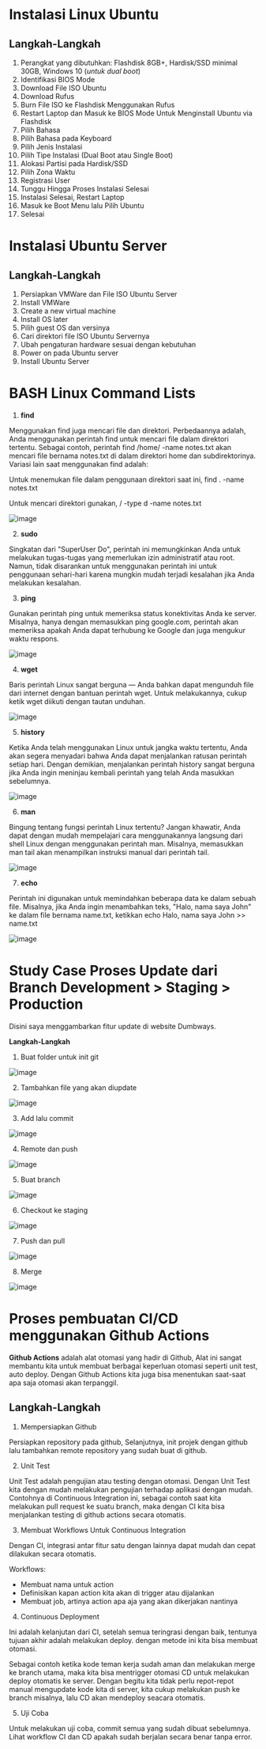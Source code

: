 # **Instalasi Linux Ubuntu**

## **Langkah-Langkah**

1. Perangkat yang dibutuhkan: Flashdisk 8GB+, Hardisk/SSD minimal 30GB, Windows 10 (*untuk dual boot*)
2. Identifikasi BIOS Mode
3. Download File ISO Ubuntu
4. Download Rufus
5. Burn File ISO ke Flashdisk Menggunakan Rufus
6. Restart Laptop dan Masuk ke BIOS Mode Untuk Menginstall Ubuntu via Flashdisk
7. Pilih Bahasa
8. Pilih Bahasa pada Keyboard
9. Pilih Jenis Instalasi
10. Pilih Tipe Instalasi (Dual Boot atau Single Boot)
11. Alokasi Partisi pada Hardisk/SSD
12. Pilih Zona Waktu
13. Registrasi User
14. Tunggu Hingga Proses Instalasi Selesai
15. Instalasi Selesai, Restart Laptop
16. Masuk ke Boot Menu lalu Pilih Ubuntu
17. Selesai

# **Instalasi Ubuntu Server**

## **Langkah-Langkah**

1. Persiapkan VMWare dan File ISO Ubuntu Server
2. Install VMWare
3. Create a new virtual machine
4. Install OS later
5. Pilih guest OS dan versinya
6. Cari direktori file ISO Ubuntu Servernya
7. Ubah pengaturan hardware sesuai dengan kebutuhan
8. Power on pada Ubuntu server
9. Install Ubuntu Server

# **BASH Linux Command Lists**

1. **find**

Menggunakan find juga mencari file dan direktori. Perbedaannya adalah, Anda menggunakan perintah find untuk mencari file dalam direktori tertentu. Sebagai contoh, perintah find /home/ -name notes.txt akan mencari file bernama notes.txt di dalam direktori home dan subdirektorinya. Variasi lain saat menggunakan find adalah:


Untuk menemukan file dalam penggunaan direktori saat ini, find . -name notes.txt


Untuk mencari direktori gunakan, / -type d -name notes.txt

![image](https://user-images.githubusercontent.com/95203293/147377664-dd18deab-0c73-48d4-bea0-22809355410a.png)


2. **sudo**

Singkatan dari "SuperUser Do", perintah ini memungkinkan Anda untuk melakukan tugas-tugas yang memerlukan izin administratif atau root. Namun, tidak disarankan untuk menggunakan perintah ini untuk penggunaan sehari-hari karena mungkin mudah terjadi kesalahan jika Anda melakukan kesalahan.

3. **ping**

Gunakan perintah ping untuk memeriksa status konektivitas Anda ke server. Misalnya, hanya dengan memasukkan ping google.com, perintah akan memeriksa apakah Anda dapat terhubung ke Google dan juga mengukur waktu respons.

![image](https://user-images.githubusercontent.com/95203293/147377689-181ef21e-a06b-4baf-adf4-3f92386a50a3.png)


4. **wget**

Baris perintah Linux sangat berguna — Anda bahkan dapat mengunduh file dari internet dengan bantuan perintah wget. Untuk melakukannya, cukup ketik wget diikuti dengan tautan unduhan.

![image](https://user-images.githubusercontent.com/95203293/147377702-ac9b9e85-01aa-469b-a041-61882732c221.png)


5. **history**

Ketika Anda telah menggunakan Linux untuk jangka waktu tertentu, Anda akan segera menyadari bahwa Anda dapat menjalankan ratusan perintah setiap hari. Dengan demikian, menjalankan perintah history sangat berguna jika Anda ingin meninjau kembali perintah yang telah Anda masukkan sebelumnya.

![image](https://user-images.githubusercontent.com/95203293/147377712-8c5a96b7-d8da-4f7c-a783-23f49857ba1a.png)


6. **man**

Bingung tentang fungsi perintah Linux tertentu? Jangan khawatir, Anda dapat dengan mudah mempelajari cara menggunakannya langsung dari shell Linux dengan menggunakan perintah man. Misalnya, memasukkan man tail akan menampilkan instruksi manual dari perintah tail.

![image](https://user-images.githubusercontent.com/95203293/147377718-f5fea68f-1eda-45d0-bbd2-8ba83a37f3de.png)


7. **echo**

Perintah ini digunakan untuk memindahkan beberapa data ke dalam sebuah file. Misalnya, jika Anda ingin menambahkan teks, "Halo, nama saya John" ke dalam file bernama name.txt, ketikkan echo Halo, nama saya John >> name.txt

![image](https://user-images.githubusercontent.com/95203293/147377724-3e895824-7b6e-451e-8161-ab3323536dc5.png)


# **Study Case Proses Update dari Branch Development > Staging > Production**

Disini saya menggambarkan fitur update di website Dumbways.

**Langkah-Langkah**

1. Buat folder untuk init git

![image](https://user-images.githubusercontent.com/95203293/147377738-dbd3f328-e97e-46aa-85d1-3f7f059b6517.png)


2. Tambahkan file yang akan diupdate

![image](https://user-images.githubusercontent.com/95203293/147377750-b3ef56b0-cea5-4f9f-bcba-b85ab272e75f.png)


3. Add lalu commit

![image](https://user-images.githubusercontent.com/95203293/147377757-4ec0d38e-3931-493e-9cc8-39b616348370.png)


4. Remote dan push

![image](https://user-images.githubusercontent.com/95203293/147377764-c3cf0f1e-761d-47da-a309-94c4693b5d58.png)


5. Buat branch

![image](https://user-images.githubusercontent.com/95203293/147377766-a8d30c39-f20f-4e6c-92f2-b5f0601e2824.png)

6. Checkout ke staging

![image](https://user-images.githubusercontent.com/95203293/147377770-0f0694e8-89e7-4d26-9f0a-e1ea4e4891e0.png)


7. Push dan pull

![image](https://user-images.githubusercontent.com/95203293/147377773-aba6c7c2-725f-4f63-a226-18f46420d79d.png)


8. Merge

![image](https://user-images.githubusercontent.com/95203293/147377776-ec046922-cc16-41e3-ad41-20bfa041d420.png)



# **Proses pembuatan CI/CD menggunakan Github Actions**

**Github Actions** adalah alat otomasi yang hadir di Github, Alat ini sangat membantu kita untuk membuat berbagai keperluan otomasi seperti unit test, auto deploy.
Dengan Github Actions kita juga bisa menentukan saat-saat apa saja otomasi akan terpanggil.

## **Langkah-Langkah**

1. Mempersiapkan Github

Persiapkan repository pada github, Selanjutnya, init projek dengan github lalu tambahkan remote repository yang sudah buat di github.

2. Unit Test

Unit Test adalah pengujian atau testing dengan otomasi. Dengan Unit Test kita dengan mudah melakukan pengujian terhadap aplikasi dengan mudah.
Contohnya di Continuous Integration ini, sebagai contoh saat kita melakukan pull request ke suatu branch, maka dengan CI kita bisa menjalankan testing di github actions secara otomatis.

3. Membuat Workflows Untuk Continuous Integration

Dengan CI, integrasi antar fitur satu dengan lainnya dapat mudah dan cepat dilakukan secara otomatis.


Workflows:
- Membuat nama untuk action
- Definisikan kapan action kita akan di trigger atau dijalankan
- Membuat job, artinya action apa aja yang akan dikerjakan nantinya

4. Continuous Deployment

Ini adalah kelanjutan dari CI, setelah semua teringrasi dengan baik, tentunya tujuan akhir adalah melakukan deploy. dengan metode ini kita bisa membuat otomasi. 


Sebagai contoh ketika kode teman kerja sudah aman dan melakukan merge ke branch utama, maka kita bisa mentrigger otomasi CD untuk melakukan deploy otomatis ke server. Dengan begitu kita tidak perlu repot-repot manual mengupdate kode kita di server, kita cukup melakukan push ke branch misalnya, lalu CD akan mendeploy seacara otomatis.

5. Uji Coba

Untuk melakukan uji coba, commit semua yang sudah dibuat sebelumnya.
Lihat workflow CI dan CD apakah sudah berjalan secara benar tanpa error.
